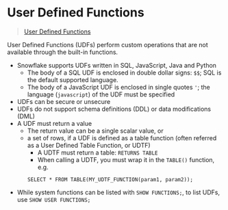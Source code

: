 # User Defined Functions #

> [User Defined Functions](https://docs.snowflake.com/en/sql-reference/user-defined-functions.html)

User Defined Functions (UDFs) perform custom operations that are not available through the built-in functions.

* Snowflake supports UDFs written in SQL, JavaScript, Java and Python
  * The body of a SQL UDF is enclosed in double dollar signs: `$$`; SQL is the default supported language.
  * The body of a JavaScript UDF is enclosed in single quotes `'`; the language (`javascript`) of the UDF must be specified
* UDFs can be secure or unsecure
* UDFs do not support schema definitions (DDL) or data modifications (DML)
* A UDF must return a value
  * The return value can be a single scalar value, or
  * a set of rows, if a UDF is defined as a table function (often referred as a User Defined Table Function, or UDTF)
    * A UDTF must return a table: `RETURNS TABLE`
    * When calling a UDTF, you must wrap it in the `TABLE()` function, e.g.
    ```postgres-psql
    SELECT * FROM TABLE(MY_UDTF_FUNCTION(param1, param2));
    ```
* While system functions can be listed with `SHOW FUNCTIONS;`, to list UDFs, use `SHOW USER FUNCTIONS;`
